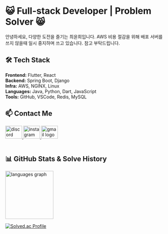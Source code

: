 
<h1 align="left"> 😺 Full-stack Developer |  Problem Solver  😸</h1>
<p align="left"> 안녕하세요, 다양한 도전을 즐기는 최윤희입니다.  AWS 비용 절감을 위해 배포 서버를 쓰지 않을때 일시 중지하며 쓰고 있습니다. 참고 부탁드립니다.</p>










## 🛠 Tech Stack

<div align="left">

**Frontend:** Flutter, React  
**Backend:** Spring Boot, Django  
**Infra:** AWS, NGINX, Linux  
**Languages:** Java, Python, Dart, JavaScript  
**Tools:** GitHub, VSCode, Redis, MySQL






## 📫 Contact Me

<div align="left">

<a href="https://discordapp.com/users/yunissi_o.o" target="_blank">
  <img src="https://raw.githubusercontent.com/maurodesouza/profile-readme-generator/master/src/assets/icons/social/discord/default.svg" width="52" height="40" alt="discord logo" />
</a>

<a href="https://www.instagram.com/yunissi_o.o/" target="_blank">
  <img src="https://raw.githubusercontent.com/maurodesouza/profile-readme-generator/master/src/assets/icons/social/instagram/default.svg" width="52" height="40" alt="instagram logo" />
</a>

<a href="mailto:yoonh12288@gmail.com">
  <img src="https://raw.githubusercontent.com/maurodesouza/profile-readme-generator/master/src/assets/icons/social/gmail/default.svg" width="52" height="40" alt="gmail logo" />
</a>

</div>




<br />

## 📊 GitHub Stats & Solve History


<div align="left">
  <img src="https://github-readme-stats.vercel.app/api/top-langs?username=realfishbread&locale=en&hide_title=false&layout=compact&card_width=320&langs_count=5&theme=dracula&hide_border=false&order=2" height="150" alt="languages graph"  />

  [![Solved.ac Profile](http://mazassumnida.wtf/api/v2/generate_badge?boj=yoonh1228)](https://solved.ac/yoonh1228/)
</div>



